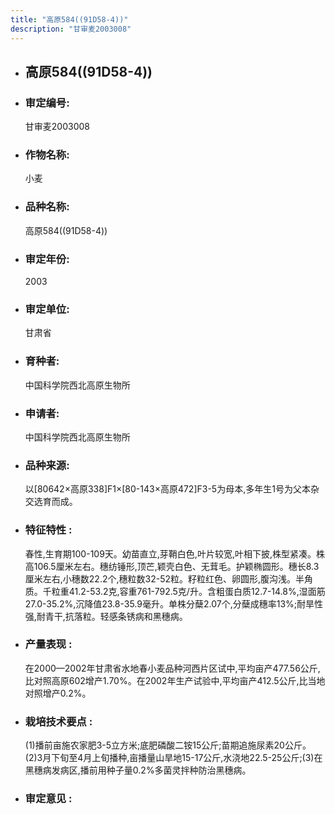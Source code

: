 ```yaml
---
title: "高原584((91D58-4))"
description: "甘审麦2003008"
---
```

* ## 高原584((91D58-4))
* ###  审定编号:  
   甘审麦2003008

*  ### 作物名称:  
   小麦

*   ###  品种名称: 
    高原584((91D58-4))

*   ### 审定年份: 
    2003

*   ### 审定单位:  
    甘肃省

*   ### 育种者:  
    中国科学院西北高原生物所

*   ### 申请者:  
    中国科学院西北高原生物所

*   ### 品种来源:  
    以[80642×高原338]F1×[80-143×高原472]F3-5为母本,多年生1号为父本杂交选育而成。

*   ### 特征特性 : 
    春性,生育期100-109天。幼苗直立,芽鞘白色,叶片较宽,叶相下披,株型紧凑。株高106.5厘米左右。穗纺锤形,顶芒,颖壳白色、无茸毛。护颖椭圆形。穗长8.3厘米左右,小穗数22.2个,穗粒数32-52粒。籽粒红色、卵圆形,腹沟浅。半角质。千粒重41.2-53.2克,容重761-792.5克/升。含粗蛋白质12.7-14.8%,湿面筋27.0-35.2%,沉降值23.8-35.9毫升。单株分蘖2.07个,分蘖成穗率13%;耐旱性强,耐青干,抗落粒。轻感条锈病和黑穗病。

*   ### 产量表现 : 
    在2000—2002年甘肃省水地春小麦品种河西片区试中,平均亩产477.56公斤,比对照高原602增产1.70%。在2002年生产试验中,平均亩产412.5公斤,比当地对照增产0.2%。

*   ### 栽培技术要点 : 
    (1)播前亩施农家肥3-5立方米;底肥磷酸二铵15公斤;苗期追施尿素20公斤。(2)3月下旬至4月上旬播种,亩播量山旱地15-17公斤,水浇地22.5-25公斤;(3)在黑穗病发病区,播前用种子量0.2%多菌灵拌种防治黑穗病。

*   ### 审定意见 : 
    
